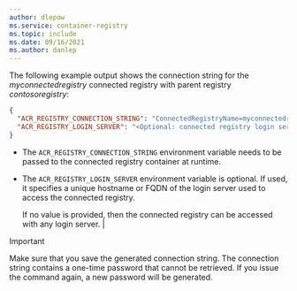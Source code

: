 ```yaml
---
author: dlepow
ms.service: container-registry
ms.topic: include
ms.date: 09/16/2021
ms.author: danlep
---
```

The following example output shows the connection string for the *myconnectedregistry* connected registry with parent registry *contosoregistry*:

```json
{
  "ACR_REGISTRY_CONNECTION_STRING": "ConnectedRegistryName=myconnectedregistry;SyncTokenName=myconnectedregistry-sync-token;SyncTokenPassword=xxxxxxxxxxxxxxxx;ParentGatewayEndpoint=contosoregistry.eastus.data.azurecr.io;ParentEndpointProtocol=https",
  "ACR_REGISTRY_LOGIN_SERVER": "<Optional: connected registry login server>."
}
```

* The `ACR_REGISTRY_CONNECTION_STRING` environment variable needs to be passed to the connected registry container at runtime. 
* The `ACR_REGISTRY_LOGIN_SERVER` environment variable is optional. If used, it specifies a unique hostname or FQDN of the login server used to access the connected registry.

    If no value is provided, then the connected registry can be accessed with any login server.       |

> [!IMPORTANT]
> Make sure that you save the generated connection string. The connection string contains a one-time password that cannot be retrieved. If you issue the command again, a new password will be generated.